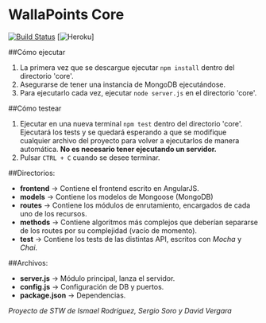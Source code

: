 # WallaPoints Core

[![Build Status](https://travis-ci.com/ismaro3/wallapoints.svg?token=fCoJEKj2f8k1vssPR5Um&branch=master)](https://travis-ci.com/ismaro3/wallapoints)
[![Heroku](https://heroku-badge.herokuapp.com/?app=wallapoints)]

##Cómo ejecutar
1. La primera vez que se descargue ejecutar `npm install` dentro del directorio 'core'.
3. Asegurarse de tener una instancia de MongoDB ejecutándose.
2. Para ejecutarlo cada vez, ejecutar `node server.js` en el directorio 'core'.

##Cómo testear
1. Ejecutar en una nueva terminal `npm test` dentro del directorio 'core'. Ejecutará los tests y se quedará esperando
a que se modifique cualquier archivo del proyecto para volver a ejecutarlos de manera automática. **No es necesario tener
ejecutando un servidor.**
2. Pulsar `CTRL + C`  cuando se desee terminar.

##Directorios:
* **frontend** -> Contiene el frontend escrito en AngularJS.
* **models** -> Contiene los modelos de Mongoose (MongoDB)
* **routes** -> Contiene los módulos de enrutamiento, encargados de cada uno de los recursos.
* **methods** -> Contiene algoritmos más complejos que deberían separarse de los routes por su complejidad (vacío de momento).
* **test** -> Contiene los tests de las distintas API, escritos con _Mocha_ y _Chai_.

##Archivos:
* **server.js** -> Módulo principal, lanza el servidor.
* **config.js** -> Configuración de DB y puertos.
* **package.json** -> Dependencias.


_Proyecto de STW de Ismael Rodríguez, Sergio Soro y David Vergara_

